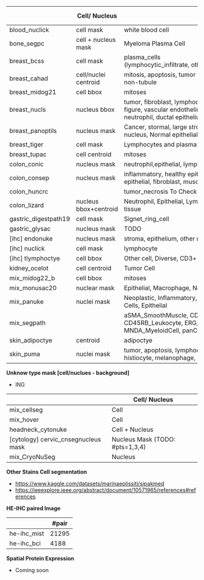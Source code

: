 |                      | Cell/ Nucleus         | Cell Type                                                                                                                                                              | Protein marker |
| -------------------- | --------------------- | ---------------------------------------------------------------------------------------------------------------------------------------------------------------------- | -------------- |
| blood_nuclick        | cell mask             | white blood cell                                                                                                                                                       |                |
| bone_segpc           | cell + nucleus mask   | Myeloma Plasma Cell                                                                                                                                                    |                |
| breast_bcss          | cell mask             | plasma_cells<br />(lymphocytic_infiltrate, other_immune_infiltrate ToCheck)                                                                                            |                |
| breast_cahad         | cell/nuclei centroid  | mitosis, apoptosis, tumor nuclei, non-tumor nuclei, tubule, and non-tubule                                                                                             |                |
| breast_midog21       | cell bbox             | mitoses                                                                                                                                                                |                |
| breast_nucls         | nucleus bbox          | tumor, fibroblast, lymphocyte, plasma cell, macrophage, mitotic figure, vascular endothelium, myoepithelium, apoptotic body, neutrophil, ductal epithelium, eosinophil |                |
| breast_panoptils     | nucleus mask         | Cancer, stormal, large stromal, lympocyte, Plasma cell / large TIL nucleus, Normal epithelial, other, ambigious                                                      |                |
| breast_tiger         | cell mask             | Lymphocytes and plasma cells                                                                                                                                           |                |
| breast_tupac         | cell centroid         | mitoses                                                                                                                                                                |                |
| colon_conic          | nucleus mask          | neutrophil,epithelial, lymphocyte,plasma, eosinophil, connective                                                                                                    |                |
| colon_consep         | nucleus mask          | inflammatory, healthy epithelial, dysplastic/malignant epithelial, fibroblast, muscle, endothelial, other                                                        |                |
| colon_huncrc         |                       | tumor_necrosis To Check                                                                                                                                                |                |
| colon_lizard         | nucleus bbox+centroid | Neutrophil, Epithelial, Lymphocyte, Plasma, Eosinophil, Connective tissue                                                                                         |                |
| gastric_digestpath19 | cell mask             | Signet_ring_cell                                                                                                                                                       |                |
| gastric_glysac       | nucleus mask          | TODO                                                                                                                                                                   |                |
| [ihc] endonuke       | nucleus mask          | stroma, epithelium, other nuclei                                                                                                                                      |                |
| [ihc] nuclick        | cell mask             | lymphocyte                                                                                                                                                             |                |
| [ihc] tlymphoctye    | cell bbox             | Other cell, Diverse, CD3+ immune cell, Tumor cell                                                                                                                     | Yes            |
| kidney_ocelot        | cell centroid        | Tumor Cell                                                                                                                                                             |                |
| mix_midog22_b        | cell bbox             | mitoses                                                                                                                                                                |                |
| mix_monusac20        | nuclear mask          | Epithelial, Macrophage, Neutrophil, Lymphocyte, Ambiguous                                                                                                          |                |
| mix_panuke           | nuclei mask          | Neoplastic, Inflammatory, Connective/Soft tissue cells, Dead Cells, Epithelial                                                                                     |                |
| mix_segpath          |                       | aSMA_SmoothMuscle, CD235a_RBC, CD3CD20_Lymphocyte, CD45RB_Leukocyte, ERG_Endothelium, MIST1_PlasmaCell, MNDA_MyeloidCell, panCK_Epithelium                            | Yes            |
| skin_adipoctye       | centroid              | adipoctye                                                                                                                                                              |                |
| skin_puma            | nuclei mask          | tumor, apoptosis, lymphocyte, endothelium, plasma_cell, stroma, histiocyte, melanophage, neutrophil, epithelium                                                        |                |

**Unknow type mask [cell/nuclues - background]**

* ING

|                                     | Cell/ Nucleus                   |
| ----------------------------------- | ------------------------------- |
| mix_cellseg                         | Cell                            |
| mix_hover                           | Cell                            |
| headneck_cytonuke                   | Cell + Nucleus                  |
| [cytology] cervic_cnsegnucleus mask | Nucleus Mask (TODO: #pts=1,3,4) |
| mix_CryoNuSeg                       | Nucleus                         |

**Other Stains Cell segmentation**

* https://www.kaggle.com/datasets/marinaeplissiti/sipakmed
* https://ieeexplore.ieee.org/abstract/document/10571965/references#references

**HE-IHC paired Image**

|             | #pair |
| ----------- | ----- |
| he-ihc_mist | 21295 |
| he-ihc_bci  | 4188  |

**Spatial Protein Expression**

* Coming soon
